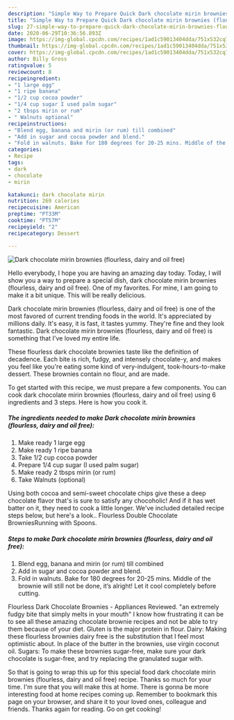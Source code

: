 ```yaml
---
description: "Simple Way to Prepare Quick Dark chocolate mirin brownies (flourless, dairy and oil free)"
title: "Simple Way to Prepare Quick Dark chocolate mirin brownies (flourless, dairy and oil free)"
slug: 27-simple-way-to-prepare-quick-dark-chocolate-mirin-brownies-flourless-dairy-and-oil-free
date: 2020-06-29T10:36:56.893Z
image: https://img-global.cpcdn.com/recipes/1ad1c59013404dda/751x532cq70/dark-chocolate-mirin-brownies-flourless-dairy-and-oil-free-recipe-main-photo.jpg
thumbnail: https://img-global.cpcdn.com/recipes/1ad1c59013404dda/751x532cq70/dark-chocolate-mirin-brownies-flourless-dairy-and-oil-free-recipe-main-photo.jpg
cover: https://img-global.cpcdn.com/recipes/1ad1c59013404dda/751x532cq70/dark-chocolate-mirin-brownies-flourless-dairy-and-oil-free-recipe-main-photo.jpg
author: Billy Gross
ratingvalue: 5
reviewcount: 8
recipeingredient:
- "1 large egg"
- "1 ripe banana"
- "1/2 cup cocoa powder"
- "1/4 cup sugar I used palm sugar"
- "2 tbsps mirin or rum"
- " Walnuts optional"
recipeinstructions:
- "Blend egg, banana and mirin (or rum) till combined"
- "Add in sugar and cocoa powder and blend."
- "Fold in walnuts. Bake for 180 degrees for 20-25 mins. Middle of the brownie will still not be done, it’s alright! Let it cool completely before cutting."
categories:
- Recipe
tags:
- dark
- chocolate
- mirin

katakunci: dark chocolate mirin 
nutrition: 269 calories
recipecuisine: American
preptime: "PT33M"
cooktime: "PT57M"
recipeyield: "2"
recipecategory: Dessert

---
```



![Dark chocolate mirin brownies (flourless, dairy and oil free)](https://img-global.cpcdn.com/recipes/1ad1c59013404dda/751x532cq70/dark-chocolate-mirin-brownies-flourless-dairy-and-oil-free-recipe-main-photo.jpg)

Hello everybody, I hope you are having an amazing day today. Today, I will show you a way to prepare a special dish, dark chocolate mirin brownies (flourless, dairy and oil free). One of my favorites. For mine, I am going to make it a bit unique. This will be really delicious.

Dark chocolate mirin brownies (flourless, dairy and oil free) is one of the most favored of current trending foods in the world. It's appreciated by millions daily. It's easy, it is fast, it tastes yummy. They're fine and they look fantastic. Dark chocolate mirin brownies (flourless, dairy and oil free) is something that I've loved my entire life.

These flourless dark chocolate brownies taste like the definition of decadence. Each bite is rich, fudgy, and intensely chocolate-y, and makes you feel like you&#39;re eating some kind of very-indulgent, took-hours-to-make dessert. These brownies contain no flour, and are made.


To get started with this recipe, we must prepare a few components. You can cook dark chocolate mirin brownies (flourless, dairy and oil free) using 6 ingredients and 3 steps. Here is how you cook it.

<!--inarticleads1-->

##### The ingredients needed to make Dark chocolate mirin brownies (flourless, dairy and oil free):

1. Make ready 1 large egg
1. Make ready 1 ripe banana
1. Take 1/2 cup cocoa powder
1. Prepare 1/4 cup sugar (I used palm sugar)
1. Make ready 2 tbsps mirin (or rum)
1. Take  Walnuts (optional)


Using both cocoa and semi-sweet chocolate chips give these a deep chocolate flavor that&#39;s is sure to satisfy any chocoholic! And if it has wet batter on it, they need to cook a little longer. We&#39;ve included detailed recipe steps below, but here&#39;s a look.. Flourless Double Chocolate BrowniesRunning with Spoons. 

<!--inarticleads2-->

##### Steps to make Dark chocolate mirin brownies (flourless, dairy and oil free):

1. Blend egg, banana and mirin (or rum) till combined
1. Add in sugar and cocoa powder and blend.
1. Fold in walnuts. Bake for 180 degrees for 20-25 mins. Middle of the brownie will still not be done, it’s alright! Let it cool completely before cutting.


Flourless Dark Chocolate Brownies - Appliances Reviewed. &#34;an extremely fudgy bite that simply melts in your mouth&#34; I know how frustrating it can be to see all these amazing chocolate brownie recipes and not be able to try them because of your diet. Gluten is the major protein in flour. Dairy: Making these flourless brownies dairy free is the substitution that I feel most optimistic about. In place of the butter in the brownies, use virgin coconut oil. Sugars: To make these brownies sugar-free, make sure your dark chocolate is sugar-free, and try replacing the granulated sugar with. 

So that is going to wrap this up for this special food dark chocolate mirin brownies (flourless, dairy and oil free) recipe. Thanks so much for your time. I'm sure that you will make this at home. There is gonna be more interesting food at home recipes coming up. Remember to bookmark this page on your browser, and share it to your loved ones, colleague and friends. Thanks again for reading. Go on get cooking!
